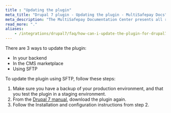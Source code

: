 ```yaml
---
title : "Updating the plugin"
meta_title: "Drupal 7 plugin - Updating the plugin - MultiSafepay Docs"
meta_description: "The MultiSafepay Documentation Center presents all relevant information about our Plugins and API. You can also find support pages for payment methods, tools and general questions as well as the contact details of our Support and Integration Teams."
read_more: "."
aliases: 
    - /integrations/drupal7/faq/how-can-i-update-the-plugin-for-drupal7/
---
```


There are 3 ways to update the plugin:

- In your backend
- In the CMS marketplace 
- Using SFTP

To update the plugin using SFTP, follow these steps:

1. Make sure you have a backup of your production environment, and that you test the plugin in a staging environment.
2. From the [Drupal 7 manual](/integrations/drupal7/manual), download the plugin again.
3. Follow the Installation and configuration instructions from step 2.